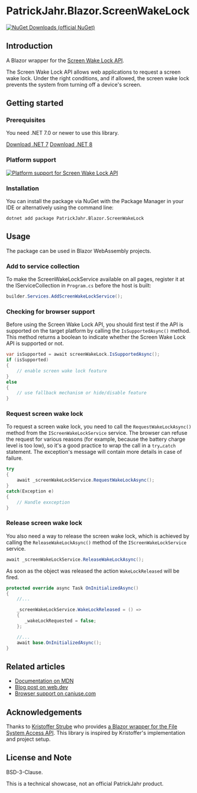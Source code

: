 # PatrickJahr.Blazor.ScreenWakeLock

[![NuGet Downloads (official NuGet)](https://img.shields.io/nuget/dt/PatrickJahr.Blazor.ScreenWakeLock?label=NuGet%20Downloads)](https://www.nuget.org/packages/PatrickJahr.Blazor.ScreenWakeLock/)

## Introduction

A Blazor wrapper for the [Screen Wake Lock API](https://www.w3.org/TR/screen-wake-lock/).

The Screen Wake Lock API allows web applications to request a screen wake lock. Under the right conditions, and if allowed, the screen wake lock prevents the system from turning off a device's screen.

## Getting started

### Prerequisites

You need .NET 7.0 or newer to use this library.

[Download .NET 7](https://dotnet.microsoft.com/download/dotnet/7.0)
[Download .NET 8](https://dotnet.microsoft.com/download/dotnet/8.0)

### Platform support

[![Platform support for Screen Wake Lock API](https://caniuse.bitsofco.de/image/wake-lock.png)](https://caniuse.com/?search=wake-lock)

### Installation

You can install the package via NuGet with the Package Manager in your IDE or alternatively using the command line:

```
dotnet add package PatrickJahr.Blazor.ScreenWakeLock
```

## Usage

The package can be used in Blazor WebAssembly projects.

### Add to service collection

To make the ScreenWakeLockService available on all pages, register it at the IServiceCollection in `Program.cs` before the host is built:

```csharp
builder.Services.AddScreenWakeLockService();
```

### Checking for browser support

Before using the Screen Wake Lock API, you should first test if the API is supported on the target platform by calling the `IsSupportedAsync()` method.
This method returns a boolean to indicate whether the Screen Wake Lock API is supported or not.

```csharp
var isSupported = await screenWakeLock.IsSupportedAsync();
if (isSupported)
{
    // enable screen wake lock feature
}
else
{
    // use fallback mechanism or hide/disable feature
}
```

### Request screen wake lock

To request a screen wake lock, you need to call the `RequestWakeLockAsync()` method from the `IScreenWakeLockService` service.
The browser can refuse the request for various reasons (for example, because the battery charge level is too low),
so it's a good practice to wrap the call in a `try…catch` statement.
The exception's message will contain more details in case of failure.

```csharp
try
{
    await _screenWakeLockService.RequestWakeLockAsync();
}
catch(Exception e)
{
    // Handle exxception
}
```

### Release screen wake lock

You also need a way to release the screen wake lock, which is achieved by calling the `ReleaseWakeLockAsync()` method of the `IScreenWakeLockService` service.

```csharp
await _screenWakeLockService.ReleaseWakeLockAsync();
```

As soon as the object was released the action `WakeLockReleased` will be fired.

```csharp
protected override async Task OnInitializedAsync()
{
    //...

    _screenWakeLockService.WakeLockReleased = () =>
    {
       _wakeLockRequested = false;
    };

    //...
    await base.OnInitializedAsync();
}
```

## Related articles

- [Documentation on MDN](https://developer.mozilla.org/en-US/docs/Web/API/WakeLock)
- [Blog post on web.dev](https://developer.chrome.com/articles/wake-lock/)
- [Browser support on caniuse.com](https://caniuse.com/web-lock)

## Acknowledgements

Thanks to [Kristoffer Strube](https://twitter.com/kstrubeg) who provides [a Blazor wrapper for the File System Access API](https://github.com/KristofferStrube/Blazor.FileSystemAccess).
This library is inspired by Kristoffer's implementation and project setup.

## License and Note

BSD-3-Clause.

This is a technical showcase, not an official PatrickJahr product.
